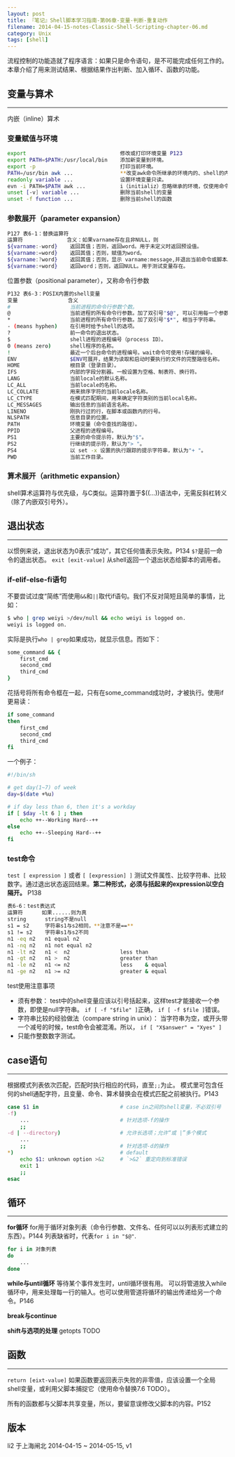 ```yaml
---
layout: post
title: 『笔记』Shell脚本学习指南-第06章-变量-判断-重复动作
filename: 2014-04-15-notes-Classic-Shell-Scripting-chapter-06.md
category: Unix
tags: [shell]
---
```


流程控制的功能造就了程序语言：如果只是命令语句，是不可能完成任何工作的。本章介绍了用来测试结果、根据结果作出判断、加入循环、函数的功能。

<!-- more -->

## 变量与算术

------

内嵌（inline）算术
 
### 变量赋值与环境

```bash
export                              修改或打印环境变量 P123
export PATH=$PATH:/usr/local/bin    添加新变量到环境。
export -p                           打印当前环境。
PATH=/usr/bin awk ...               **改变awk命令所继承的环境内的、shell的内置变量。** P156
readonly variable ...               设置环境变量只读。
evn -i PATH=$PATH awk ...           i（initializ）忽略继承的环境，仅使用命令行指定的变量。
unset [-v] variable ...             删除当前shell的变量
unset -f function ...               删除当前shell的函数
```
 
### 参数展开（parameter expansion）
 
```bash 
P127 表6-1：替换运算符
运算符              含义：如果varname存在且非NULL，则
${varname:-word}    返回其值；否则，返回word。用于未定义时返回预设值。
${varname:=word}    返回其值；否则，赋值为word。
${varname:?word}    返回其值；否则，显示 varname:message,并退出当前命令或脚本。用于捕捉错误。
${varname:+word}    返回word；否则，返回NULL。用于测试变量存在。
```
 
位置参数（positional parameter），又称命令行参数
 
```bash 
P132 表6-3：POSIX内置的shell变量
变量                含义
#                   当前进程的命令行参数个数。
@                   当前进程的所有命令行参数。加了双引号"$@", 可以引用每一个参数。
*                   当前进程的所有命令行参数。加了双引号"$*", 相当于字符串。
- (means hyphen)    在引用时给予shell的选项。
?                   前一命令的退出状态。
$                   shell进程的进程编号（process ID）。
0 (means zero)      shell程序的名称。
!                   最近一个后台命令的进程编号。wait命令可使用!存储的编号。
ENV                 $ENV可展开，结果为读取和启动时要执行的文件的完整路径名称。
HOME                根目录（登录目录）。
IFS                 内部的字段分割器。一般设置为空格、制表符、换行符。
LANG                当前locale的默认名称。
LC_ALL              当前locale的名称。
LC_COLLATE          用来排序字符的当前locale名称。
LC_CTYPE            在模式匹配期间，用来确定字符类别的当前local名称。
LC_MESSAGES         输出信息的当前语言名称。
LINENO              刚执行过的行，在脚本或函数内的行号。
NLSPATH             信息目录的位置。
PATH                环境变量（命令查找的路径）。
PPID                父进程的进程编号。
PS1                 主要的命令提示符，默认为"$"。
PS2                 行继续的提示符，默认为"> "。
PS4                 以 set -x 设置的执行跟踪的提示字符串，默认为"+ "。
PWD                 当前工作目录。
```
 
### 算术展开（arithmetic expansion）
shell算术运算符与优先级，与C类似。运算符置于$((...))语法中，无需反斜杠转义（除了内嵌双引号外）。
 

 
## 退出状态

------

以惯例来说，退出状态为0表示“成功”，其它任何值表示失败。P134
`$?`是前一命令的退出状态。
`exit [exit-value]` 从shell返回一个退出状态给脚本的调用者。
 
### if-elif-else-fi语句
不要尝试过度“简练”而使用`&&`和`||`取代if语句。我们不反对简短且简单的事情，比如：
 
```bash 
$ who | grep weiyi >/dev/null && echo weiyi is logged on.
weiyi is logged on.
```
    
实际是执行`who | grep`如果成功，就显示信息。而如下：
 
```bash 
some_command && {
    first_cmd
    second_cmd
    third_cmd
}
```

花括号将所有命令框在一起，只有在some_command成功时，才被执行。使用if更易读：
 
```bash 
if some_command
then
    first_cmd
    second_cmd
    third_cmd
fi
```

一个例子：

```bash 
#!/bin/sh

# get day(1~7) of week
day=$(date +%u)

# if day less than 6, then it's a workday
if [ $day -lt 6 ] ; then
    echo ++--Working Hard--++
else
    echo ++--Sleeping Hard--++
fi
```
 
### test命令
`test [ expression ]` 或者 `[ [expression] ]`
测试文件属性、比较字符串、比较数字。通过退出状态返回结果。**第二种形式，必须与括起来的expression以空白隔开。** P138

```bash
表6-6：test表达式
运算符      如果......则为真
string      string不是null
s1 = s2     字符串s1与s2相同，**注意不是==**
s1 != s2    字符串s1与s2不同
n1 -eq n2   n1 equal n2
n1 -nq n2   n1 not equal n2
n1 -lt n2   n1 <  n2                less than
n1 -gt n2   n1 >  n2                greater than
n1 -le n2   n1 <= n2                less    & equal
n1 -ge n2   n1 >= n2                greater & equal
```
 
test使用注意事项
 
- 须有参数：
  test中的shell变量应该以引号括起来，这样test才能接收一个参数，即使是null字符串。
  `if [ -f "$file" ]`正确， `if [ -f $file ]`错误。
- 字符串比较的经验做法（compare string in unix）：
  当字符串为空，或开头带一个减号的时候，test命令会被混淆。所以，
  `if [ "X$answer" = "Xyes" ]`
- 只能作整数数字测试。
 
 
## case语句

------

根据模式列表依次匹配，匹配时执行相应的代码，直至`;;`为止。
模式里可包含任何的shell通配字符，且变量、命令、算术替换会在模式匹配之前被执行。P143
 
```bash
case $1 in                          # case in之间的shell变量，不必双引号
-f)
    ...                             # 针对选项-f的操作
    ;;
-d | --directory)                   # 允许长选项；允许“或 |”多个模式
    ...
    ;;                              # 针对选项-d的操作
*)                                  # default
    echo $1: unknown option >&2     # `>&2` 重定向到标准错误
    exit 1
    ;;
esac
```
 
## 循环
 
------
 
**for循环**
for用于循环对象列表（命令行参数、文件名、任何可以以列表形式建立的东西）。P144
列表缺省时，代表`for i in "$@"`.
 
```bash
for i in 对象列表
do
    ...
done
```
 
**while与until循环**
等待某个事件发生时，until循环很有用。
可以将管道放入while循环中，用来处理每一行的输入。也可以使用管道将循环的输出传递给另一个命令。P146
 
**break与continue**
 
**shift与选项的处理**
getopts TODO
 
 
## 函数
 
------

`return [eixt-value]`
如果函数要返回表示失败的非零值，应该设置一个全局shell变量，或利用父脚本捕捉它（使用命令替换7.6 TODO）。
 
所有的函数都与父脚本共享变量，所以，要留意误修改父脚本的内容。P152



## 版本
li2 于上海闸北 
2014-04-15 ~ 2014-05-15, v1
